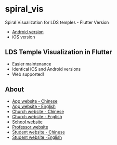 # spiral_vis

Spiral Visualization for LDS temples - Flutter Version

- [Android version](https://github.com/flybaflyba/LDS-Temple-Visualization)
- [iOS version](https://github.com/flybaflyba/LDS-Temple-Visualization-IOS)

## LDS Temple Visualization in Flutter

- Easier maintenance
- Identical iOS and Android versions
- Web supported! 

## About

- [App website - Chinese](https://latterdaytemples.litianzhang.com/home-chinese/)
- [App website - English](https://latterdaytemples.litianzhang.com/)
- [Church website - Chinese](https://www.churchofjesuschrist.org/?lang=zho)
- [Church website - English](https://www.churchofjesuschrist.org/?lang=eng)
- [School website](https://www.byuh.edu/)
- [Professor website](https://geoffdraper.com/)
- [Student website - Chinese](https://litianzhang.com/zh/home-2/)
- [Student website -English](https://litianzhang.com/)
